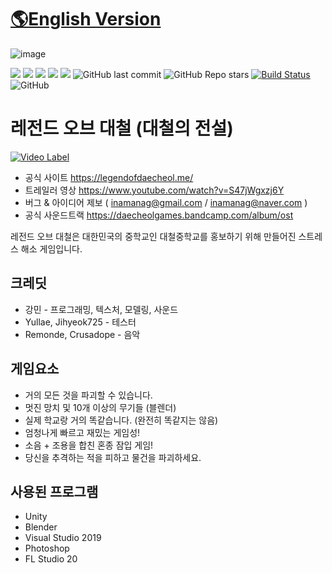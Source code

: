 # [🌎English Version](https://github.com/kangmin1972/Legend-of-Daecheol/blob/main/README-EN.md)
![image](https://user-images.githubusercontent.com/81474787/181029202-9c0d0d90-7f35-47d0-bcf8-db89ca6e0828.png)

[![](https://img.shields.io/badge/youtube-대철게임즈-red.svg?logo=youtube)](https://www.youtube.com/channel/UCWrFvj14UJrPApqDN00-PGA)
[![](https://img.shields.io/badge/youtube-2020_대철중학교_홍보영상-red.svg?logo=youtube)](https://www.youtube.com/watch?v=fJfXoC-QEIM)
[![](https://img.shields.io/badge/Unity-2019.4.4f1-FFFFFF.svg?logo=unity)](https://unity.com/)
[![](https://img.shields.io/badge/Visual_Studio-2019-B266FF.svg?logo=visualstudio)](https://visualstudio.microsoft.com/)
![](https://img.shields.io/github/downloads/kangmin1972/Legend-of-Daecheol/total?color=blue&label=%EB%8B%A4%EC%9A%B4%EB%A1%9C%EB%93%9C%20%EC%88%98)
![GitHub last commit](https://img.shields.io/github/last-commit/kangmin1972/Legend-of-Daecheol)
![GitHub Repo stars](https://img.shields.io/github/stars/kangmin1972/Legend-of-Daecheol?style=social)
[![Build Status](https://app.travis-ci.com/kangmin1972/Legend-of-Daecheol.svg?branch=main)](https://app.travis-ci.com/kangmin1972/Legend-of-Daecheol)
![GitHub](https://img.shields.io/github/license/kangmin1972/Legend-of-Daecheol)

# 레전드 오브 대철 (대철의 전설)
[![Video Label](https://user-images.githubusercontent.com/81474787/181028760-372cecd6-8e53-457a-81ba-c66deae4a462.png)](https://www.youtube.com/watch?v=S47jWgxzj6Y)

* 공식 사이트 https://legendofdaecheol.me/
* 트레일러 영상 https://www.youtube.com/watch?v=S47jWgxzj6Y
* 버그 & 아이디어 제보 ( inamanag@gmail.com / inamanag@naver.com )
* 공식 사운드트랙 https://daecheolgames.bandcamp.com/album/ost

레전드 오브 대철은 대한민국의 중학교인 대철중학교를 홍보하기 위해 만들어진 스트레스 해소 게임입니다.

## 크레딧

* 강민 - 프로그래밍, 텍스처, 모델링, 사운드
* Yullae, Jihyeok725 - 테스터
* Remonde, Crusadope - 음악

## 게임요소

* 거의 모든 것을 파괴할 수 있습니다.
* 멋진 망치 및 10개 이상의 무기들 (블렌더)
* 실제 학교랑 거의 똑같습니다. (완전히 똑같지는 않음)
* 엄청나게 빠르고 재밌는 게임성!
* 소음 + 조용을 합친 혼종 잠입 게임!
* 당신을 추격하는 적을 피하고 물건을 파괴하세요.

## 사용된 프로그램

* Unity
* Blender
* Visual Studio 2019
* Photoshop
* FL Studio 20
